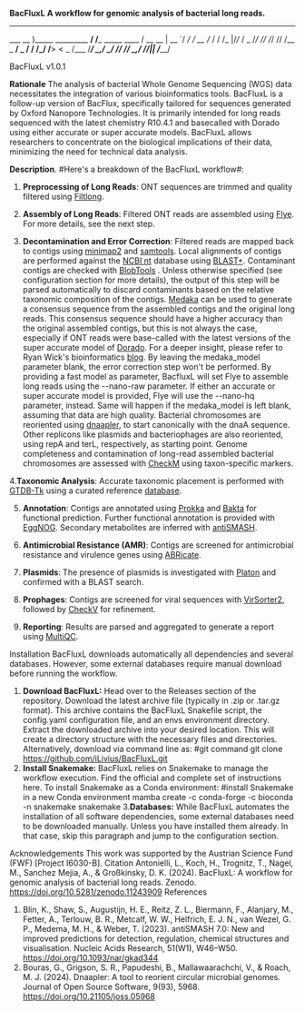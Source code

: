 **BacFluxL**
**A workflow for genomic analysis of bacterial long reads.**
   
________             _______________             ______
___  __ )_____ _________  ____/__  /___  _____  ____  /
__  __  |  __ `/  ___/_  /_   __  /_  / / /_  |/_/_  /
_  /_/ // /_/ // /__ _  __/   _  / / /_/ /__>  < _  /___
/_____/ \__,_/ \___/ /_/      /_/  \__,_/ /_/|_| /_____/
                                                                                                            
BacFluxL v1.0.1

**Rationale**
The analysis of bacterial Whole Genome Sequencing (WGS) data necessitates the integration of various bioinformatics tools. BacFluxL is a follow-up version of BacFlux, specifically tailored for sequences generated by Oxford Nanopore Technologies. It is primarily intended for long reads sequenced with the latest chemistry R10.4.1 and basecalled with Dorado using either accurate or super accurate models.
BacFluxL allows researchers to concentrate on the biological implications of their data, minimizing the need for technical data analysis.

**Description**.
#Here's a breakdown of the BacFluxL workflow#:
1.	**Preprocessing of Long Reads**:
	ONT sequences are trimmed and quality filtered using [Filtlong](https://github.com/rrwick/Filtlong).

2.	**Assembly of Long Reads**:
	Filtered ONT reads are assembled using [Flye](https://github.com/fenderglass/Flye ). For more details, see the next step.

3.	**Decontamination and Error Correction**:
	Filtered reads are mapped back to contigs using [minimap2](https://github.com/lh3/minimap2 ) and [samtools](https://github.com/samtools/samtools ).
	Local alignments of contigs are performed against the [NCBI nt](https://ftp.ncbi.nlm.nih.gov/blast/db/ ) database using [BLAST+](https://blast.ncbi.nlm.nih.gov/doc/blast-help/).
	Contaminant contigs are checked with [BlobTools](https://github.com/DRL/blobtools) . Unless otherwise specified (see configuration section for more details), the output of this step will be parsed automatically to discard contaminants based on the relative taxonomic composition of the contigs.
	[Medaka](https://github.com/nanoporetech/medaka) can be used to generate a consensus sequence from the assembled contigs and the original long reads. This consensus sequence should have a higher accuracy than the original assembled contigs, but this is not always the case, especially if ONT reads were base-called with the latest versions of the super accurate model of [Dorado](https://github.com/nanoporetech/dorado). For a deeper insight, please refer to Ryan Wick's bioinformatics [blog](https://rrwick.github.io/2023/12/18/ont-only-accuracy-update.html ). By leaving the medaka_model parameter blank, the error correction step won't be performed. By providing a fast model as parameter, BacfluxL will set Flye to assemble long reads using the --nano-raw parameter. If either an accurate or super accurate model is provided, Flye will use the --nano-hq parameter, instead. Same will happen if the medaka_model is left blank, assuming that data are high quality.
	Bacterial chromosomes are reoriented using [dnaapler]( https://github.com/gbouras13/dnaapler), to start canonically with the dnaA sequence. Other replicons like plasmids and bacteriophages are also reoriented, using repA and terL, respectively, as starting point.
	Genome completeness and contamination of long-read assembled bacterial chromosomes are assessed with [CheckM](https://github.com/Ecogenomics/CheckM ) using taxon-specific markers.

4.**Taxonomic Analysis**:
	Accurate taxonomic placement is performed with [GTDB-Tk](https://github.com/Ecogenomics/GTDBTk) using a curated reference [database](https://gtdb.ecogenomic.org/).

5.	**Annotation**:
	Contigs are annotated using [Prokka](https://github.com/tseemann/prokka) and [Bakta](https://github.com/oschwengers/bakta) for functional prediction.
	Further functional annotation is provided with [EggNOG](https://github.com/eggnogdb).
	Secondary metabolites are inferred with [antiSMASH](https://github.com/antismash/antismash).

6.	**Antimicrobial Resistance (AMR)**:
	Contigs are screened for antimicrobial resistance and virulence genes using [ABRicate](https://github.com/tseemann/abricate).

7.	**Plasmids**:
	The presence of plasmids is investigated with [Platon](https://github.com/PlatONnetwork ) and confirmed with a BLAST search.

8.	**Prophages**:
	Contigs are screened for viral sequences with [VirSorter2](https://github.com/jiarong/VirSorter2 ), followed by [CheckV](https://bitbucket.org/berkeleylab/checkv/src/master/) for refinement.

9.	**Reporting**:
	Results are parsed and aggregated to generate a report using [MultiQC](https://github.com/MultiQC/MultiQC).

Installation
BacFluxL downloads automatically all dependencies and several databases. However, some external databases require manual download before running the workflow.
1.	**Download BacFluxL:**
Head over to the Releases section of the repository. Download the latest archive file (typically in .zip or .tar.gz format). This archive contains the BacFluxL Snakefile script, the config.yaml configuration file, and an envs environment directory. Extract the downloaded archive into your desired location. This will create a directory structure with the necessary files and directories. Alternatively, download via command line as:
#git command
git clone https://github.com/iLivius/BacFluxL.git
2.	**Install Snakemake:**
BacFluxL relies on Snakemake to manage the workflow execution. Find the official and complete set of instructions here. To install Snakemake as a Conda environment:
#install Snakemake in a new Conda environment
mamba create -c conda-forge -c bioconda -n snakemake snakemake
3.**Databases:**
While BacFluxL automates the installation of all software dependencies, some external databases need to be downloaded manually. Unless you have installed them already. In that case, skip this paragraph and jump to the configuration section.

Acknowledgements
This work was supported by the Austrian Science Fund (FWF) [Project I6030-B].
Citation
Antonielli, L., Koch, H., Trognitz, T., Nagel, M., Sanchez Mejia, A., & Großkinsky, D. K. (2024). BacFluxL: A workflow for genomic analysis of bacterial long reads. Zenodo. https://doi.org/10.5281/zenodo.11243909
References
1.	Blin, K., Shaw, S., Augustijn, H. E., Reitz, Z. L., Biermann, F., Alanjary, M., Fetter, A., Terlouw, B. R., Metcalf, W. W., Helfrich, E. J. N., van Wezel, G. P., Medema, M. H., & Weber, T. (2023). antiSMASH 7.0: New and improved predictions for detection, regulation, chemical structures and visualisation. Nucleic Acids Research, 51(W1), W46–W50. https://doi.org/10.1093/nar/gkad344
2.	Bouras, G., Grigson, S. R., Papudeshi, B., Mallawaarachchi, V., & Roach, M. J. (2024). Dnaapler: A tool to reorient circular microbial genomes. Journal of Open Source Software, 9(93), 5968. https://doi.org/10.21105/joss.05968

